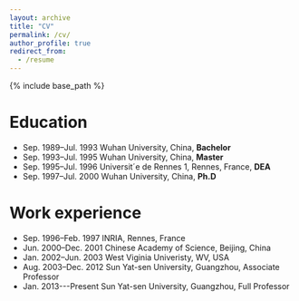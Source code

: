 ```yaml
---
layout: archive
title: "CV"
permalink: /cv/
author_profile: true
redirect_from:
  - /resume
---
```


{% include base_path %}

Education
======
* Sep. 1989–Jul. 1993   Wuhan University, China, **Bachelor**
* Sep. 1993–Jul. 1995   Wuhan University, China, **Master**
* Sep. 1995–Jul. 1996   Universit´e de Rennes 1, Rennes, France, **DEA**
* Sep. 1997–Jul. 2000   Wuhan University, China, **Ph.D**

Work experience
======
* Sep. 1996–Feb. 1997   INRIA, Rennes, France
* Jun. 2000–Dec. 2001   Chinese Academy of Science, Beijing, China
* Jan. 2002–Jun. 2003   West Viginia Univeristy, WV, USA
* Aug. 2003–Dec. 2012   Sun Yat-sen University, Guangzhou, Associate Professor
* Jan. 2013---Present   Sun Yat-sen University, Guangzhou, Full Professor
  
<!-- Skills
======
* Skill 1
* Skill 2
  * Sub-skill 2.1
  * Sub-skill 2.2
  * Sub-skill 2.3
* Skill 3 -->

<!-- Publications
======
  <ul>{% for post in site.publications %}
    {% include archive-single-cv.html %}
  {% endfor %}</ul>
  
Talks
======
  <ul>{% for post in site.talks %}
    {% include archive-single-talk-cv.html %}
  {% endfor %}</ul>
  
Teaching
======
  <ul>{% for post in site.teaching %}
    {% include archive-single-cv.html %}
  {% endfor %}</ul>
  
Service and leadership
======
* Currently signed in to 43 different slack teams -->
